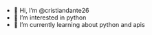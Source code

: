 - 👋 Hi, I’m @cristiandante26
- 👀 I’m interested in python
- 🌱 I’m currently learning about python and apis

<!---
cristiandante26/cristiandante26 is a ✨ special ✨ repository because its `README.md` (this file) appears on your GitHub profile.
You can click the Preview link to take a look at your changes.
--->
